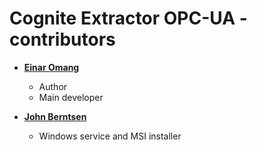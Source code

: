 Cognite Extractor OPC-UA - contributors
======================================

* **[Einar Omang](https://github.com/einarmo)**
    * Author
    * Main developer

* **[John Berntsen](https://github.com/johnberntsen)**
    * Windows service and MSI installer